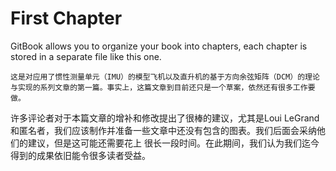 # First Chapter

GitBook allows you to organize your book into chapters, each chapter is stored in a separate file like this one.

    这是对应用了惯性测量单元（IMU）的模型飞机以及直升机的基于方向余弦矩阵（DCM）的理论与实现的系列文章的第一篇。事实上，这篇文章到目前还只是一个草案，依然还有很多工作要做。
许多评论者对于本篇文章的增补和修改提出了很棒的建议，尤其是Loui LeGrand和匿名者，我们应该制作并准备一些文章中还没有包含的图表。我们后面会采纳他们的建议，但是这可能还需要花上
很长一段时间。在此期间，我们认为我们迄今得到的成果依旧能令很多读者受益。